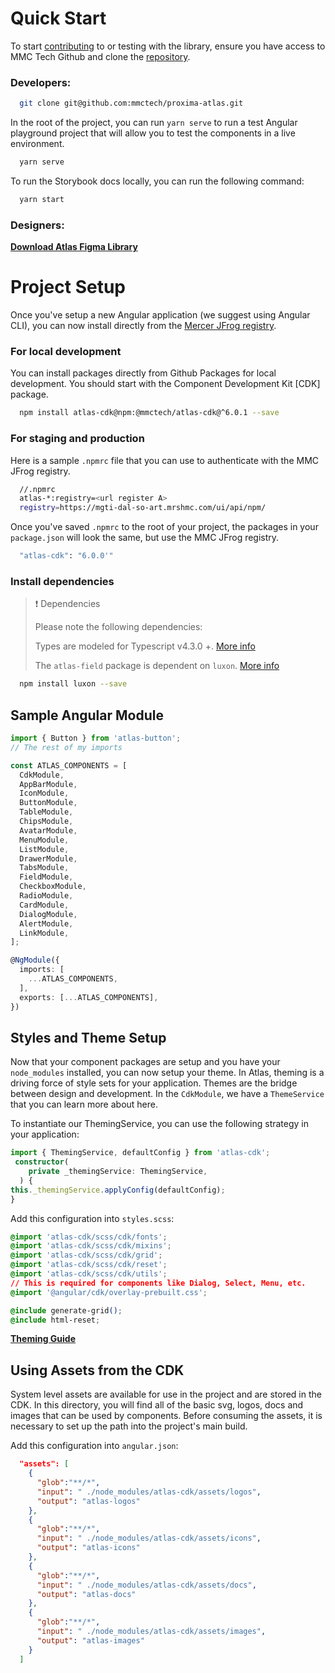 # Quick Start

To start [contributing](https://dev-mosui-v3-documentation.int.np.dal-2.oss2.mrshmc.com/?path=/docs/contributors-contributing--docs) to or testing with the library, ensure you have access to MMC Tech Github and clone the [repository](https://github.com/mmctech/proxima-atlas).

### Developers:

```bash
  git clone git@github.com:mmctech/proxima-atlas.git
```

In the root of the project, you can run `yarn serve` to run a test Angular playground project that will allow you to test the components in a live environment.

```bash
  yarn serve
```

To run the Storybook docs locally, you can run the following command:
  
  ```bash
    yarn start
  ```


### Designers:

<a className="link-item" target="_blank" download href={figma}>
    <span>
      <strong>Download Atlas Figma Library</strong>
    </span>
  </a>


# Project Setup


Once you've setup a new Angular application (we suggest using Angular CLI), you can now install directly from the [Mercer JFrog registry](https://mgti-dal-so-art.mrshmc.com/ui/packages/npm:%2F%2Fatlas-cdk?name=atlas&type=packages).

### For local development

You can install packages directly from Github Packages for local development. You should start with the Component Development Kit [CDK] package.

```bash
  npm install atlas-cdk@npm:@mmctech/atlas-cdk@^6.0.1 --save
```

### For staging and production

Here is a sample `.npmrc` file that you can use to authenticate with the MMC JFrog registry.

```bash
  //.npmrc
  atlas-*:registry=<url register A>
  registry=https://mgti-dal-so-art.mrshmc.com/ui/api/npm/
```

Once you've saved `.npmrc` to the root of your project, the packages in your `package.json` will look the same, but use the MMC JFrog registry.

```bash
  "atlas-cdk": "6.0.0'"
```

### Install dependencies

> ❗️ Dependencies
>
> Please note the following dependencies:
>
> Types are modeled for Typescript v4.3.0 +. <a href="https://www.typescriptlang.org/docs/handbook/release-notes/typescript-4-3.html" target="_blank">More info</a>
> 
> The `atlas-field` package is dependent on `luxon`. <a href="https://dev-mosui-v3-documentation.int.np.dal-2.oss2.mrshmc.com/?path=/docs/adopters-components-field-readme--docs">More info</a>


```bash
  npm install luxon --save
```


## Sample Angular Module

```typescript
import { Button } from 'atlas-button';
// The rest of my imports

const ATLAS_COMPONENTS = [
  CdkModule,
  AppBarModule, 
  IconModule,
  ButtonModule,
  TableModule, 
  ChipsModule, 
  AvatarModule, 
  MenuModule, 
  ListModule, 
  DrawerModule, 
  TabsModule,
  FieldModule, 
  CheckboxModule, 
  RadioModule, 
  CardModule, 
  DialogModule, 
  AlertModule,
  LinkModule, 
];

@NgModule({
  imports: [
    ...ATLAS_COMPONENTS,
  ],
  exports: [...ATLAS_COMPONENTS],
})
```


## Styles and Theme Setup

Now that your component packages are setup and you have your `node_modules` installed, you can now setup your theme.
In Atlas, theming is a driving force of style sets for your application. Themes are the bridge between design and development. In the `CdkModule`, we have a `ThemeService` that you can learn more about here.

To instantiate our ThemingService, you can use the following strategy in your application:

```typescript
import { ThemingService, defaultConfig } from 'atlas-cdk';
 constructor(
    private _themingService: ThemingService,
  ) {
this._themingService.applyConfig(defaultConfig);
}
```


Add this configuration into `styles.scss`:

```css
@import 'atlas-cdk/scss/cdk/fonts';
@import 'atlas-cdk/scss/cdk/mixins';
@import 'atlas-cdk/scss/cdk/grid';
@import 'atlas-cdk/scss/cdk/reset';
@import 'atlas-cdk/scss/cdk/utils';
// This is required for components like Dialog, Select, Menu, etc.
@import '@angular/cdk/overlay-prebuilt.css'; 

@include generate-grid();
@include html-reset;
```



  <a className="link-item" href="https://dev-mosui-v3-documentation.int.np.dal-2.oss2.mrshmc.com/?path=/docs/adopters-design-theming--docs">
    <span>
      <strong>Theming Guide</strong>
    </span>
  </a>

## Using Assets from the CDK

System level assets are available for use in the project and are stored in the CDK. In this directory, you will find all of the basic svg, logos, docs and images that can be used by components. Before consuming the assets, it is necessary to set up the path into the project's main build. 

Add this configuration into `angular.json`:

```json
  "assets": [
    {
      "glob":"**/*",
      "input": " ./node_modules/atlas-cdk/assets/logos",
      "output": "atlas-logos"
    },
    {
      "glob":"**/*",
      "input": " ./node_modules/atlas-cdk/assets/icons",
      "output": "atlas-icons"
    },
    {
      "glob":"**/*",
      "input": " ./node_modules/atlas-cdk/assets/docs",
      "output": "atlas-docs"
    },
    {
      "glob":"**/*",
      "input": " ./node_modules/atlas-cdk/assets/images",
      "output": "atlas-images"
    }
  ]
```
